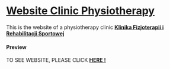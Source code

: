 # [Website Clinic Physiotherapy](https://marcinszumowski.github.io/Clinic-Physiotherapy/)
This is the website of a physiotherapy clinic [**Klinika Fizjoterapii i Rehabilitacji Sportowej**](https://marcinszumowski.github.io/Clinic-Physiotherapy/)

#### Preview
TO SEE WEBSITE, PLEASE CLICK [**HERE !**](https://marcinszumowski.github.io/Clinic-Physiotherapy/)
